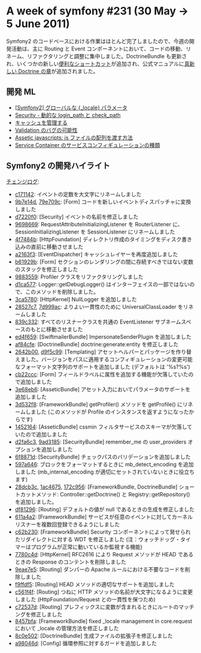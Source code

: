 A week of symfony #231 (30 May -> 5 June 2011)
==============================================

Symfony2 のコードベースにおける作業はほとんど完了しましたので、今週の開発活動は、主に Routing と Event コンポーネントにおいて、コードの移動、リネーム、リファクタリングと調整に集中しました。DoctrineBundle も更新され、いくつかの新しい[便利なショートカット](https://github.com/symfony/symfony/commit/28dcb3c5815351dfc37f7e32d00353493ddc3e60)が追加され、公式マニュアルに[真新しい Doctrine の章](https://github.com/symfony/symfony-docs/pull/366)が追加されました。
 
開発 ML
-------

  * [\[Symfony2\] グローバルな {_locale} パラメータ](https://groups.google.com/forum/#!topic/symfony-devs/6oxsa7whBps)
  * [Security - 動的な login_path と check_path](https://groups.google.com/forum/#!topic/symfony-devs/y3jQyPgiPWo)
  * [キャッシュを管理する](https://groups.google.com/forum/#!topic/symfony-devs/B0D3Lsga1d8)
  * [Validation のバグの可能性](https://groups.google.com/forum/#!topic/symfony-devs/tNam9yTl0U4)
  * [Assetic javascripts: js ファイルの配列を渡す方法](https://groups.google.com/forum/#!topic/symfony-devs/QolHvmbubGg)
  * [Service Container のサービスコンフィギュレーションの種類](https://groups.google.com/forum/#!topic/symfony-devs/1J-IX2W839E)

Symfony2 の開発ハイライト
-------------------------

[チェンジログ](http://github.com/symfony/symfony/commits/master):

  * [c171142](http://github.com/symfony/symfony/commit/c171142c011d77ddf80c0bd48abef875e6304f27 "c171142c011d77ddf80c0bd48abef875e6304f27 commit on github"): イベントの定数を大文字にリネームしました
  * [9b7e14d](http://github.com/symfony/symfony/commit/9b7e14dd105a902f2a5c20ecce741084a9d14096 "9b7e14dd105a902f2a5c20ecce741084a9d14096 commit on github"), [79e709c](http://github.com/symfony/symfony/commit/79e709cdc95eda6de05853365f4462babd91256b "79e709cdc95eda6de05853365f4462babd91256b commit on github"): \[Form\] コードを新しいイベントディスパッチャに変換しました
  * [d7220f0](http://github.com/symfony/symfony/commit/d7220f0c1af323fca054394035b126afb797d36d "d7220f0c1af323fca054394035b126afb797d36d commit on github"): \[Security\] イベントの名前を修正しました
  * [9698669](http://github.com/symfony/symfony/commit/9698669baa73cbc20a8bfa3428ef3b3b1b170cfe "9698669baa73cbc20a8bfa3428ef3b3b1b170cfe commit on github"): RequestAttributeInitializingListener を RouterListener に、 SessionInitializingListener を SessionListener にリネームしました
  * [4f7484b](http://github.com/symfony/symfony/commit/4f7484b946a1e7352d0acf9642413abe114c86e0 "4f7484b946a1e7352d0acf9642413abe114c86e0 commit on github"): \[HttpFoundation\] ディレクトリ作成のタイミングをディスク書き込みの直前に移動させました
  * [a2163f3](http://github.com/symfony/symfony/commit/a2163f39ffe40d1847e3cfd3340fe24d19d2e85f "a2163f39ffe40d1847e3cfd3340fe24d19d2e85f commit on github"): \[EventDispatcher\] キャッシュレイヤーを再度追加しました
  * [b61929b](http://github.com/symfony/symfony/commit/b61929bf4ab2214bc876e60184cb9c2389a75ee5 "b61929bf4ab2214bc876e60184cb9c2389a75ee5 commit on github"): \[Form\] セクションのレンダリングの間に存続すべきではない変数のスタックを修正しました
  * [9883559](http://github.com/symfony/symfony/commit/988355993a3ed89ba761e8fc12cc88940090516a "988355993a3ed89ba761e8fc12cc88940090516a commit on github"): Profiler クラスをリファクタリングしました
  * [d1ca577](http://github.com/symfony/symfony/commit/d1ca577e3f69a752de7ca5073f70d768ac576429 "d1ca577e3f69a752de7ca5073f70d768ac576429 commit on github"): Logger::getDebugLogger() はインターフェイスの一部ではないので、このメソッドを削除しました。
  * [3ca5780](http://github.com/symfony/symfony/commit/3ca57804863e0582f06eae7e1b78b1aeb7d8e741 "3ca57804863e0582f06eae7e1b78b1aeb7d8e741 commit on github"): \[HttpKernel\] NullLogger を追加しました
  * [28527c7](http://github.com/symfony/symfony/commit/28527c7c916c2cd6536e5052106a3b4d01d39062 "28527c7c916c2cd6536e5052106a3b4d01d39062 commit on github"), [7d999ac](http://github.com/symfony/symfony/commit/7d999acd0bc3fa67c08493ba9f1a8aba9c4683b0 "7d999acd0bc3fa67c08493ba9f1a8aba9c4683b0 commit on github"): よりよい一貫性のために UniversalClassLoader をリネームしました
  * [839c332](http://github.com/symfony/symfony/commit/839c332438c77c0c82d1fac85f57ef4826be7b78 "839c332438c77c0c82d1fac85f57ef4826be7b78 commit on github"): すべてのリスナークラスを共通の EventListener サブネームスペースのもとに移動させました
  * [ed4f659](http://github.com/symfony/symfony/commit/ed4f65969334113b6d080b25fbb9e019d714b65b "ed4f65969334113b6d080b25fbb9e019d714b65b commit on github"): \[SwiftmailerBundle\] ImpersonateSenderPlugin を追加しました
  * [af84cfe](http://github.com/symfony/symfony/commit/af84cfec33e2551415e0d0a7f5e60e327016b027 "af84cfec33e2551415e0d0a7f5e60e327016b027 commit on github"): \[DoctrineBundle\] doctrine:generate:entity を修正しました
  * [2642b00](http://github.com/symfony/symfony/commit/2642b0012ffce0189fc83f598052265e1d9e4a72 "2642b0012ffce0189fc83f598052265e1d9e4a72 commit on github"), [d9f5c99](http://github.com/symfony/symfony/commit/d9f5c99fabc649b7067daf6f2f69bdd86f6f715b "d9f5c99fabc649b7067daf6f2f69bdd86f6f715b commit on github"): \[Templating\] アセットヘルパーとパッケージを作り替えました。バージョンをパスに適用するコンフィギュレーションの変更可能なフォーマット文字列のサポートを追加しました (デフォルトは '%s?%s')
  * [cb22ccc](http://github.com/symfony/symfony/commit/cb22ccc516d07069f0f588c825897ef2d3cd9982 "cb22ccc516d07069f0f588c825897ef2d3cd9982 commit on github"): \[Form\] フィールドラベルに属性を追加する機能が欠落していたので追加しました
  * [3e68eb6](http://github.com/symfony/symfony/commit/3e68eb61a50de6c279238cb4a8bc79147f34d076 "3e68eb61a50de6c279238cb4a8bc79147f34d076 commit on github"): \[AsseticBundle\] アセット入力においてパラメータのサポートを追加しました
  * [3d532f8](http://github.com/symfony/symfony/commit/3d532f806a0b5cef9c8126438e90c57713d549e0 "3d532f806a0b5cef9c8126438e90c57713d549e0 commit on github"): \[FrameworkBundle\] getProfiler() メソッドを getProfile() にリネームしました (このメソッドが Profile のインスタンスを返すようになったからです)
  * [1452164](http://github.com/symfony/symfony/commit/145216477b829505acf040aca2581c432934fb24 "145216477b829505acf040aca2581c432934fb24 commit on github"): \[AsseticBundle\] cssmin フィルタサービスのスキーマが欠落していたので追加しました
  * [d2fa6c3](http://github.com/symfony/symfony/commit/d2fa6c3e4ee958f6997d479ebe70c80dfc60ccf0 "d2fa6c3e4ee958f6997d479ebe70c80dfc60ccf0 commit on github"), [9ad3185](http://github.com/symfony/symfony/commit/9ad318546da24c25b924ced249c3163af28b7eec "9ad318546da24c25b924ced249c3163af28b7eec commit on github"): \[SecurityBundle\] remember_me の user_providers オプションを追加しました
  * [6f8871d](http://github.com/symfony/symfony/commit/6f8871d2d74b98cf6d894f1aac0e921be0111584 "6f8871d2d74b98cf6d894f1aac0e921be0111584 commit on github"): \[SecurityBundle\] チェックパスのバリデーションを追加しました
  * [597a646](http://github.com/symfony/symfony/commit/597a646347fff5bf2090fbe97096dc47ac25c6fd "597a646347fff5bf2090fbe97096dc47ac25c6fd commit on github"): ブロックをフォーマットするときに mb_detect_encoding を追加しました (mb_internal_encoding が適切にセットされていないときに役立ちます)
  * [28dcb3c](http://github.com/symfony/symfony/commit/28dcb3c5815351dfc37f7e32d00353493ddc3e60 "28dcb3c5815351dfc37f7e32d00353493ddc3e60 commit on github"), [1ac4675](http://github.com/symfony/symfony/commit/1ac4675e32d9f9ac3e595ba020ec7068a48f92c7 "1ac4675e32d9f9ac3e595ba020ec7068a48f92c7 commit on github"), [172c956](http://github.com/symfony/symfony/commit/172c956b73a1f8314f7085274f37c1bee8614047 "172c956b73a1f8314f7085274f37c1bee8614047 commit on github"): \[FrameworkBundle, DoctrineBundle\] ショートカットメソッド: Controller::getDoctrine() と Registry::getRepository() を追加しました。
  * [df81296](http://github.com/symfony/symfony/commit/df81296443d62db7d39c771253d95da25fe62e3f "df81296443d62db7d39c771253d95da25fe62e3f commit on github"): \[Routing\] デフォルトの値が null であるときの生成を修正しました
  * [611a4a2](http://github.com/symfony/symfony/commit/611a4a212caeb48d39acd3fc3622baf9e4966df1 "611a4a212caeb48d39acd3fc3622baf9e4966df1 commit on github"): \[FrameworkBundle\] サービスが任意のイベントに対してカーネルリスナーを複数回登録できるようにしました
  * [c62b230](http://github.com/symfony/symfony/commit/c62b2309cf1cc2fab448d754caf6c57c10ff84d3 "c62b2309cf1cc2fab448d754caf6c57c10ff84d3 commit on github"): \[FrameworkBundle\] Security コンポーネントによって発せられたリダイレクトに対する WDT を修正しました (注：ウォッチドッグ・タイマーはプログラムが正常に動いているか監視する機能)
  * [7780c4d](http://github.com/symfony/symfony/commit/7780c4deda80a2680586c6e3da2fd06b337bcdc6 "7780c4deda80a2680586c6e3da2fd06b337bcdc6 commit on github"): \[HttpKernel\] RFC2616 により Request メソッドが HEAD であるときの Response のコンテントを削除しました 
  * [9eae7e5](http://github.com/symfony/symfony/commit/9eae7e54caefd73ea72d0b8b88e537e629c90b4b "9eae7e54caefd73ea72d0b8b88e537e629c90b4b commit on github"): \[Routing\] ダンパーの Apache ルールにおける不要なコードを削除しました
  * [f9ffdf5](http://github.com/symfony/symfony/commit/f9ffdf5b3375ff3df5a4c9fc2236cd8b2f23b975 "f9ffdf5b3375ff3df5a4c9fc2236cd8b2f23b975 commit on github"): \[Routing\] HEAD メソッドの適切なサポートを追加しました
  * [c561f4f](http://github.com/symfony/symfony/commit/c561f4f0c0750e49ed21ed4546f2f4b6ce15f5e9 "c561f4f0c0750e49ed21ed4546f2f4b6ce15f5e9 commit on github"): \[Routing\] つねに HTTP メソッドの名前が大文字になるように変更しました (HttpFoundation/Request との一貫性を保つため)
  * [c72537d](http://github.com/symfony/symfony/commit/c72537da6b906d9d7599a0ce00aead597804d0c7 "c72537da6b906d9d7599a0ce00aead597804d0c7 commit on github"): \[Routing\] プレフィックスに変数が含まれるときにルートのマッチングを修正しました
  * [8457bfa](http://github.com/symfony/symfony/commit/8457bfa365483a589d0cc685a99bc61155395418 "8457bfa365483a589d0cc685a99bc61155395418 commit on github"): \[FrameworkBundle\] fixed _locale management in core.request において _locale の管理方法を修正しました
  * [8c0e502](http://github.com/symfony/symfony/commit/8c0e5029a0cea711453cb6da3e6bfe8b3b5d4470 "8c0e5029a0cea711453cb6da3e6bfe8b3b5d4470 commit on github"): \[DoctrineBundle\] 生成ファイルの拡張子を修正しました
  * [a98046d](http://github.com/symfony/symfony/commit/a98046dd4456042e54b73164eea4fe6e25290238 "a98046dd4456042e54b73164eea4fe6e25290238 commit on github"): \[Config\] 循環参照に対するガードを追加しました